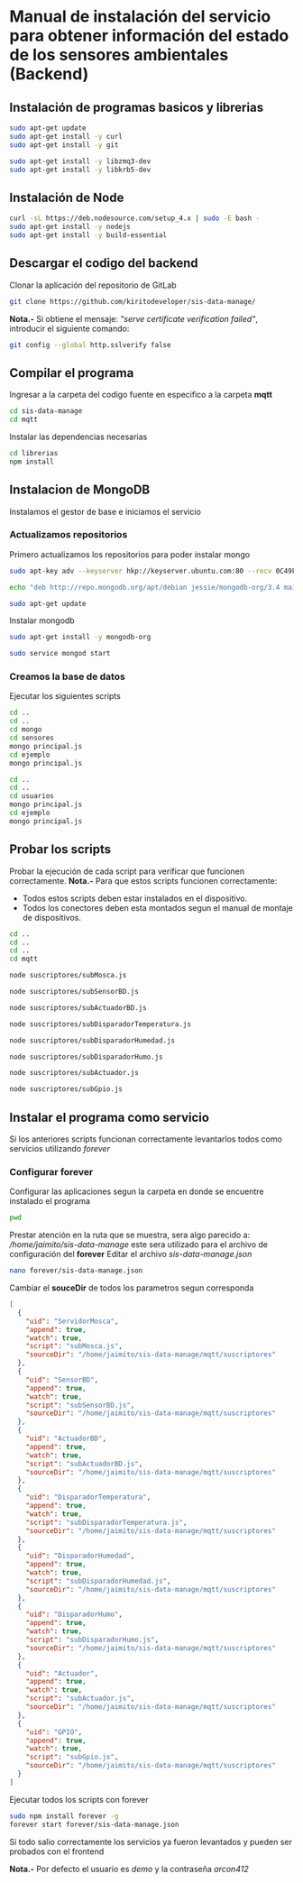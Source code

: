 # Manual de instalación del servicio para obtener información del estado de los sensores ambientales (Backend)
## Instalación de programas basicos y librerias
```sh
sudo apt-get update
sudo apt-get install -y curl
sudo apt-get install -y git

sudo apt-get install -y libzmq3-dev
sudo apt-get install -y libkrb5-dev
```
## Instalación de Node
```sh
curl -sL https://deb.nodesource.com/setup_4.x | sudo -E bash -
sudo apt-get install -y nodejs
sudo apt-get install -y build-essential
```
## Descargar el codigo del backend
Clonar la aplicación del repositorio de GitLab

```sh
git clone https://github.com/kiritodeveloper/sis-data-manage/

```
**Nota.-** Si obtiene el mensaje: *"serve certificate verification failed"*, introducir el siguiente comando:

```sh
git config --global http.sslverify false
```
## Compilar el programa
Ingresar a la carpeta del codigo fuente en especifico a la carpeta **mqtt**

```sh
cd sis-data-manage
cd mqtt
```

Instalar las dependencias necesarias

```sh
cd librerias
npm install
```
## Instalacion de MongoDB
Instalamos el gestor de base e iniciamos el servicio
### Actualizamos repositorios
Primero actualizamos los repositorios para poder instalar mongo

```sh
sudo apt-key adv --keyserver hkp://keyserver.ubuntu.com:80 --recv 0C49F3730359A14518585931BC711F9BA15703C6

echo "deb http://repo.mongodb.org/apt/debian jessie/mongodb-org/3.4 main" | sudo tee /etc/apt/sources.list.d/mongodb-org-3.4.list

sudo apt-get update
```
Instalar mongodb 

```sh
sudo apt-get install -y mongodb-org

sudo service mongod start
```
### Creamos la base de datos
Ejecutar los siguientes scripts

```sh
cd ..
cd ..
cd mongo
cd sensores
mongo principal.js
cd ejemplo
mongo principal.js
```
```sh
cd ..
cd ..
cd usuarios
mongo principal.js
cd ejemplo
mongo principal.js
```
## Probar los scripts
Probar la ejecución de cada script para verificar que funcionen correctamente.
**Nota.-** Para que estos scripts funcionen correctamente: 
* Todos estos scripts deben estar instalados en el dispositivo.
* Todos los conectores deben esta montados segun el manual de montaje de dispositivos.

```sh
cd ..
cd ..
cd ..
cd mqtt

node suscriptores/subMosca.js

node suscriptores/subSensorBD.js

node suscriptores/subActuadorBD.js

node suscriptores/subDisparadorTemperatura.js

node suscriptores/subDisparadorHumedad.js

node suscriptores/subDisparadorHumo.js

node suscriptores/subActuador.js

node suscriptores/subGpio.js
```
## Instalar el programa como servicio
Si los anteriores scripts funcionan correctamente levantarlos todos como servicios utilizando *forever*
### Configurar forever
Configurar las aplicaciones segun la carpeta en donde se encuentre instalado el programa
```sh
pwd
```
Prestar atención en la ruta que se muestra, sera algo parecido a: */home/jaimito/sis-data-manage* este sera utilizado para el archivo de configuración del **forever**
Editar el archivo *sis-data-manage.json*
```sh
nano forever/sis-data-manage.json
```
Cambiar el **souceDir** de todos los parametros segun corresponda
```json
[
  {
    "uid": "ServidorMosca",
    "append": true,
    "watch": true,
    "script": "subMosca.js",
    "sourceDir": "/home/jaimito/sis-data-manage/mqtt/suscriptores"
  },
  {
    "uid": "SensorBD",
    "append": true,
    "watch": true,
    "script": "subSensorBD.js",
    "sourceDir": "/home/jaimito/sis-data-manage/mqtt/suscriptores"
  },
  {
    "uid": "ActuadorBD",
    "append": true,
    "watch": true,
    "script": "subActuadorBD.js",
    "sourceDir": "/home/jaimito/sis-data-manage/mqtt/suscriptores"
  },
  {
    "uid": "DisparadorTemperatura",
    "append": true,
    "watch": true,
    "script": "subDisparadorTemperatura.js",
    "sourceDir": "/home/jaimito/sis-data-manage/mqtt/suscriptores"
  },
  {
    "uid": "DisparadorHumedad",
    "append": true,
    "watch": true,
    "script": "subDisparadorHumedad.js",
    "sourceDir": "/home/jaimito/sis-data-manage/mqtt/suscriptores"
  },
  {
    "uid": "DisparadorHumo",
    "append": true,
    "watch": true,
    "script": "subDisparadorHumo.js",
    "sourceDir": "/home/jaimito/sis-data-manage/mqtt/suscriptores"
  },
  {
    "uid": "Actuador",
    "append": true,
    "watch": true,
    "script": "subActuador.js",
    "sourceDir": "/home/jaimito/sis-data-manage/mqtt/suscriptores"
  },
  {
    "uid": "GPIO",
    "append": true,
    "watch": true,
    "script": "subGpio.js",
    "sourceDir": "/home/jaimito/sis-data-manage/mqtt/suscriptores"
  }
]
```
Ejecutar todos los scripts con forever
```sh
sudo npm install forever -g
forever start forever/sis-data-manage.json
```
Si todo salio correctamente los servicios ya fueron levantados y pueden ser probados con el frontend

**Nota.-** Por defecto el usuario es *demo* y la contraseña *arcon412*